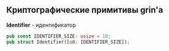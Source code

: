 ## Криптографические примитивы grin'a

**Identifier** - идентификатор 

```rust
pub const IDENTIFIER_SIZE: usize = 10;
pub struct Identifier([u8; IDENTIFIER_SIZE]);
```

